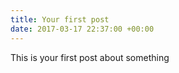 ```yaml
---
title: Your first post
date: 2017-03-17 22:37:00 +00:00
---
```


This is your first post about something